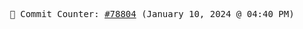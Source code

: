 <p align="center">
    <samp>
        📮 Commit Counter: <a href="https://github.com/Javascript-void0/Javascript-void0/commits/main">#78804</a> (January 10, 2024 @ 04:40 PM)
    </samp>
</p>